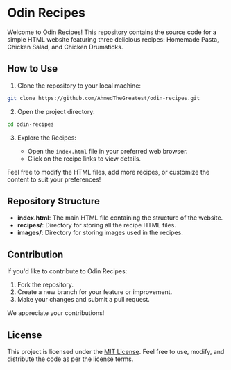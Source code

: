 # Odin Recipes

Welcome to Odin Recipes! This repository contains the source code for a simple HTML website featuring three delicious recipes: Homemade Pasta, Chicken Salad, and Chicken Drumsticks.

## How to Use

1. Clone the repository to your local machine:

```bash
git clone https://github.com/AhmedTheGreatest/odin-recipes.git
```

2. Open the project directory:

```bash
cd odin-recipes
```

3. Explore the Recipes:

   - Open the `index.html` file in your preferred web browser.
   - Click on the recipe links to view details.

Feel free to modify the HTML files, add more recipes, or customize the content to suit your preferences!

## Repository Structure

- **index.html**: The main HTML file containing the structure of the website.
- **recipes/**: Directory for storing all the recipe HTML files.
- **images/**: Directory for storing images used in the recipes.

## Contribution

If you'd like to contribute to Odin Recipes:

1. Fork the repository.
2. Create a new branch for your feature or improvement.
3. Make your changes and submit a pull request.

We appreciate your contributions!

## License

This project is licensed under the [MIT License](LICENSE). Feel free to use, modify, and distribute the code as per the license terms.